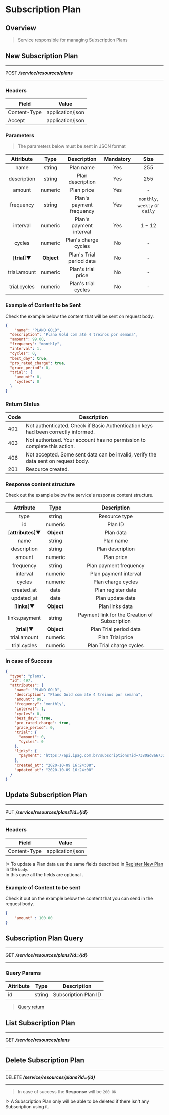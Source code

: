 # Subscription Plan <!-- {docsify-ignore-all} -->

## Overview

> Service responsible for managing Subscription Plans

## New Subscription Plan
---
<span class="verb httpPOST">POST</span> ***/service/resources/plans***

---

### Headers

| Field | Value |
| ------------ | ------ |
| Content-Type | application/json |
| Accept | application/json |

### Parameters
> The parameters below must be sent in JSON format

|   Attribute   |  Type  |                Description                | Mandatory |            Size            |
|:------------:|:-------:|:----------------------------------------:|:-----------:|:------------------------------:|
|     name     |  string |              Plan name              |     Yes     |               255              |
|  description |  string |            Plan description            |     Yes     |               255              |
|    amount    | numeric |              Plan price              |     Yes     |                -               |
|   frequency  |  string |     Plan's payment frequency     |     Yes     | `monthly`, `weekly` or `daily` |
|   interval   | numeric |     Plan's payment interval     |     Yes     |             1 ~ 12             |
|    cycles    | numeric |       Plan's charge cycles       |     No     |                -               |
|     [**trial**]&#9660;  |  **Object** |  Plan's Trial period data  |     No     |       -         |
| trial.amount | numeric |        Plan's trial price        |     No     |                -               |
| trial.cycles | numeric | Plan's trial cycles |     No     |                -               |


### Example of Content to be Sent
Check the example below the content that will be sent on request body.

```json
{
    "name": "PLANO GOLD",
  "description": "Plano Gold com até 4 treinos por semana",
  "amount": 99.00,
  "frequency": "monthly",
  "interval": 1,
  "cycles": 0,
  "best_day": true,
  "pro_rated_charge": true,
  "grace_period": 0,
  "trial": {
    "amount": 0,
    "cycles": 0
  }
}
```
### Return Status
| Code | Description                                                  |
| ---- | ------------------------------------------------------------ |
| 401  | Not authenticated. Check if Basic Authentication keys had been correctly informed. |
| 403  | Not authorized. Your account has no permission to complete this action. |
| 406  | Not accepted. Some sent data can be invalid, verify the data sent on request body. |
| 201  | Resource created.                                            |

### Response content structure
Check out the example below the service's response content structure.

|        Attribute        |    Type    |                Description                |
|:-----------------------:|:----------:|:---------------------------------------:|
|           type          |   string   |             Resource type             |
|            id           |   numeric  |               Plan ID               |
|    [**attributes**]&#9660;    | **Object** |             Plan data             |
|           name          |   string   |              Plan name              |
|       description       |   string   |           Plan description           |
|          amount         |   numeric  |             Plan price             |
|        frequency        |   string   |    Plan payment frequency    |
|         interval        |   numeric  |     Plan payment interval     |
|          cycles         |   numeric  |       Plan charge cycles       |
|        created_at       |    date    |        Plan register date        |
|        updated_at       |    date    |      Plan update date      |
|        [**links**]&#9660;     | **Object** |  Plan links data  |
|       links.payment      |   string  |       Payment link for the Creation of Subscription       |
|        [**trial**]&#9660;     | **Object** |  Plan Trial period data  |
|       trial.amount      |   numeric  |       Plan Trial price       |
|       trial.cycles      |   numeric  | Plan Trial charge cycles |


### In case of Success

```json
{
  "type": "plans",
  "id": 497,
  "attributes": {
    "name": "PLANO GOLD",
    "description": "Plano Gold com até 4 treinos por semana",
    "amount": 99,
    "frequency": "monthly",
    "interval": 1,
    "cycles": 0,
    "best_day": true,
    "pro_rated_charge": true,
    "grace_period": 0,
    "trial": {
      "amount": 0,
      "cycles": 0
    },
    "links": {
      "payment": "https://api.ipag.com.br/subscriptions?id=7380ad8a673226ae47fce7bff88e9c33c69b66b3f569c61c97d58aa9b31f473bf6799881"
    },
    "created_at": "2020-10-09 16:24:08",
    "updated_at": "2020-10-09 16:24:08"
  }
}
```

## Update Subscription Plan
---
<span class="verb httpPUT">PUT</span> ***/service/resources/plans?id={id}***

---

### Headers

| Field | Value |
| ------------ | ------ |
| Content-Type | application/json |

!> To update a Plan data use the same fields described in [Register New Plan](pt-br/subscription_plan?id=novo-plano) in the `body`.<br>In this case all the fields are optional
.

### Example of Content to be sent
Check it out on the example below the content that you can send in the request body.

```json
{
    "amount" : 100.00
}
```


## Subscription Plan Query
---
<span class="verb httpGET">GET</span> ***/service/resources/plans?id={id}***

---

### Query Params

|  Attribute  |   Type   |   Description           |
|-------------|----------|----------------------------|
|   id        |   string | Subscription Plan ID |



> [Query return](pt-br/subscription_plan?id=em-caso-de-sucesso)

## List Subscription Plan 
---
<span class="verb httpGET">GET</span> ***/service/resources/plans***

---

## Delete Subscription Plan
---
<span class="verb httpDELETE">DELETE</span> ***/service/resources/plans?id={id}***

---

> In case of success the **Response** will be `200 OK`

!> A Subscription Plan only will be able to be deleted if there isn't any Subscription using it.
